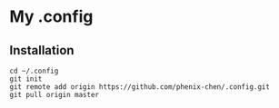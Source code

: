 # My .config
## Installation
```shell
cd ~/.config
git init
git remote add origin https://github.com/phenix-chen/.config.git
git pull origin master
```
